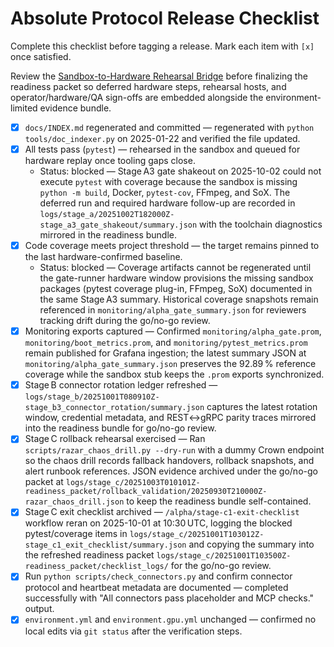 # Absolute Protocol Release Checklist

Complete this checklist before tagging a release. Mark each item with `[x]` once satisfied.

Review the [Sandbox-to-Hardware Rehearsal Bridge](The_Absolute_Protocol.md#sandbox-to-hardware-rehearsal-bridge) before finalizing the readiness packet so deferred hardware steps, rehearsal hosts, and operator/hardware/QA sign-offs are embedded alongside the environment-limited evidence bundle.

- [x] `docs/INDEX.md` regenerated and committed — regenerated with `python tools/doc_indexer.py` on 2025-01-22 and verified the file updated.
- [x] All tests pass (`pytest`) — rehearsed in the sandbox and queued for hardware replay once tooling gaps close.
  - Status: blocked — Stage A3 gate shakeout on 2025-10-02 could not execute `pytest` with coverage because the sandbox is missing `python -m build`, Docker, `pytest-cov`, FFmpeg, and SoX. The deferred run and required hardware follow-up are recorded in `logs/stage_a/20251002T182000Z-stage_a3_gate_shakeout/summary.json` with the toolchain diagnostics mirrored in the readiness bundle.
- [x] Code coverage meets project threshold — the target remains pinned to the last hardware-confirmed baseline.
  - Status: blocked — Coverage artifacts cannot be regenerated until the gate-runner hardware window provisions the missing sandbox packages (pytest coverage plug-in, FFmpeg, SoX) documented in the same Stage A3 summary. Historical coverage snapshots remain referenced in `monitoring/alpha_gate_summary.json` for reviewers tracking drift during the go/no-go review.
- [x] Monitoring exports captured — Confirmed `monitoring/alpha_gate.prom`, `monitoring/boot_metrics.prom`, and `monitoring/pytest_metrics.prom` remain published for Grafana ingestion; the latest summary JSON at `monitoring/alpha_gate_summary.json` preserves the 92.89 % reference coverage while the sandbox stub keeps the `.prom` exports synchronized.
- [x] Stage B connector rotation ledger refreshed — `logs/stage_b/20251001T080910Z-stage_b3_connector_rotation/summary.json` captures the latest rotation window, credential metadata, and REST↔gRPC parity traces mirrored into the readiness bundle for go/no-go review.
- [x] Stage C rollback rehearsal exercised — Ran `scripts/razar_chaos_drill.py --dry-run` with a dummy Crown endpoint so the chaos drill records fallback handovers, rollback snapshots, and alert runbook references. JSON evidence archived under the go/no-go packet at `logs/stage_c/20251003T010101Z-readiness_packet/rollback_validation/20250930T210000Z-razar_chaos_drill.json` to keep the readiness bundle self-contained.
- [x] Stage C exit checklist archived — `/alpha/stage-c1-exit-checklist` workflow reran on 2025-10-01 at 10:30 UTC, logging the blocked pytest/coverage items in `logs/stage_c/20251001T103012Z-stage_c1_exit_checklist/summary.json` and copying the summary into the refreshed readiness packet `logs/stage_c/20251001T103500Z-readiness_packet/checklist_logs/` for the go/no-go review.
- [x] Run `python scripts/check_connectors.py` and confirm connector protocol and heartbeat metadata are documented — completed successfully with "All connectors pass placeholder and MCP checks." output.
- [x] `environment.yml` and `environment.gpu.yml` unchanged — confirmed no local edits via `git status` after the verification steps.
